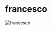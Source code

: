 # francesco

![francesco](https://github.com/thiagomsg/francesco/assets/57532900/8e097081-c31a-4f23-b886-6c636626e383)

